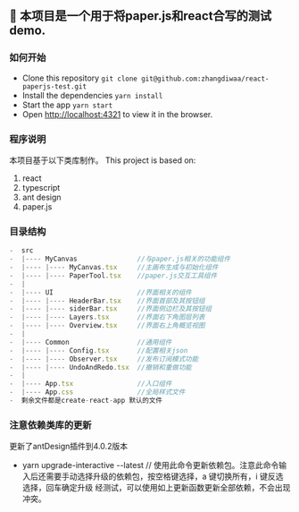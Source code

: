 ## 🎣 本项目是一个用于将paper.js和react合写的测试demo.

### 如何开始
- Clone this repository `git clone git@github.com:zhangdiwaa/react-paperjs-test.git`
- Install the dependencies `yarn install`
- Start the app `yarn start`
- Open [http://localhost:4321](http://localhost:4321) to view it in the browser.

### 程序说明
本项目基于以下类库制作。
This project is based on:

1. react
2. typescript
3. ant design
4. paper.js

### 目录结构
```javascript
-  src
-  |---- MyCanvas               //与paper.js相关的功能组件
-  |---- |---- MyCanvas.tsx     //主画布生成与初始化组件
-  |---- |---- PaperTool.tsx    //paper.js交互工具组件
-  |
-  |---- UI                     //界面相关的组件
-  |---- |---- HeaderBar.tsx    //界面首部及其按钮组
-  |---- |---- siderBar.tsx     //界面侧边栏及其按钮组
-  |---- |---- Layers.tsx       //界面右下角图层列表
-  |---- |---- Overview.tsx     //界面右上角概览视图
-  |
-  |---- Common                 //通用组件
-  |---- |---- Config.tsx       //配置相关json
-  |---- |---- Observer.tsx     //发布订阅模式功能
-  |---- |---- UndoAndRedo.tsx  //撤销和重做功能  
-  |
-  |---- App.tsx                //入口组件
-  |---- App.css                //全局样式文件
-  剩余文件都是create-react-app 默认的文件
```

### 注意依赖类库的更新

更新了antDesign插件到4.0.2版本
- yarn upgrade-interactive --latest // 使用此命令更新依赖包。注意此命令输入后还需要手动选择升级的依赖包，按空格键选择，a 键切换所有，i 键反选选择，回车确定升级
经测试，可以使用如上更新函数更新全部依赖，不会出现冲突。
